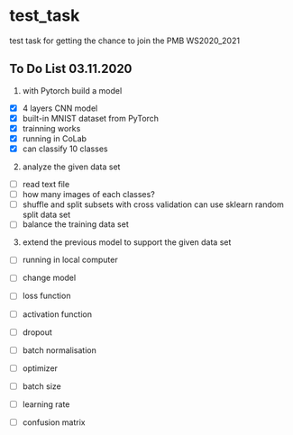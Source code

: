 # test_task
test task for getting the chance to join the PMB WS2020_2021

## To Do List 03.11.2020
1. with Pytorch build a model
* [x] 4 layers CNN model
* [x] built-in MNIST dataset from PyTorch
* [x] trainning works
* [x] running in CoLab
* [x] can classify 10 classes 

2. analyze the given data set
* [ ] read text file 
* [ ] how many images of each classes?
* [ ] shuffle and split subsets with cross validation
can use sklearn random split data set
* [ ] balance the training data set

3. extend the previous model to support the given data set
* [ ] running in local computer
* [ ] change model 
* [ ] loss function
* [ ] activation function
* [ ] dropout
* [ ] batch normalisation
* [ ] optimizer 
* [ ] batch size
* [ ] learning rate
* [ ] confusion matrix


